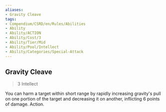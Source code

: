 ```yaml
---
aliases:
- Gravity Cleave
tags:
- Compendium/CSRD/en/Rules/Abilities
- Ability
- Ability/ACTION
- Ability/Cost/3
- Ability/Tier/Mid
- Ability/Pool/Intellect
- Ability/Categories/Special-Attack
---
```


  
## Gravity Cleave  
>3  Intellect  
  
You can harm a target within short range by rapidly increasing gravity's pull on one portion of the target and decreasing it on another, inflicting 6 points of damage. Action.